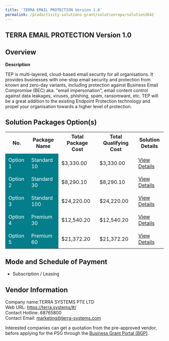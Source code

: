 ```yaml
---
title: 'TERRA EMAIL PROTECTION Version 1.0'
permalink: /productivity-solutions-grant/solutionrepo/solution3642
---
```


## TERRA EMAIL PROTECTION Version 1.0

## Overview

**Description**

TEP is multi-layered, cloud-based email security for all organisations. It provides businesses with one-stop email security and protection from known and zero-day variants, including protection against Business Email Compromise (BEC) aka. "email impersonation", email content control against data leakages, viruses, phishing, spam, ransomware, etc. TEP will be a great addition to the existing Endpoint Protection technology and propel your organisation towards a higher level of protection.

## Solution Packages Option(s)

<table>
<tr>
<th><b>No.</b></th>
<th><b>Package Name</b></th>
<th><b>Total Package Cost</b></th>
<th><b>Total Qualifying Cost</b></th>
<th><b>Solution Details</b></th>
</tr>
<tr>
<td style='padding: 10px; background-color: #037E8A; color: #FFFFFF;'>Option 1</td>
<td style='padding: 10px; background-color: #037E8A; color: #FFFFFF;'>Standard 10</td>
<td style='padding: 10px;'>$3,330.00</td>
<td style='padding: 10px;'>$3,330.00</td>
<td style='padding: 10px;'><a href='/images/psg/Terra_Desensitised_Annex_3_Part_1.pdf' target='_blank'>View Details</a></td>
</tr>
<tr>
<td style='padding: 10px; background-color: #037E8A; color: #FFFFFF;'>Option 2</td>
<td style='padding: 10px; background-color: #037E8A; color: #FFFFFF;'>Standard 30</td>
<td style='padding: 10px;'>$8,290.10</td>
<td style='padding: 10px;'>$8,290.10</td>
<td style='padding: 10px;'><a href='/images/psg/Terra_Desensitised_Annex_3_Part_2.pdf' target='_blank'>View Details</a></td>
</tr>
<tr>
<td style='padding: 10px; background-color: #037E8A; color: #FFFFFF;'>Option 3</td>
<td style='padding: 10px; background-color: #037E8A; color: #FFFFFF;'>Standard 100</td>
<td style='padding: 10px;'>$24,220.00</td>
<td style='padding: 10px;'>$24,220.00</td>
<td style='padding: 10px;'><a href='/images/psg/Terra_Desensitised_Annex_3_Part_3.pdf' target='_blank'>View Details</a></td>
</tr>
<tr>
<td style='padding: 10px; background-color: #037E8A; color: #FFFFFF;'>Option 4</td>
<td style='padding: 10px; background-color: #037E8A; color: #FFFFFF;'>Premium 30</td>
<td style='padding: 10px;'>$12,540.20</td>
<td style='padding: 10px;'>$12,540.20</td>
<td style='padding: 10px;'><a href='/images/psg/Terra_Desensitised_Annex_3_Part_4.pdf' target='_blank'>View Details</a></td>
</tr>
<tr>
<td style='padding: 10px; background-color: #037E8A; color: #FFFFFF;'>Option 5</td>
<td style='padding: 10px; background-color: #037E8A; color: #FFFFFF;'>Premium 60</td>
<td style='padding: 10px;'>$21,372.20</td>
<td style='padding: 10px;'>$21,372.20</td>
<td style='padding: 10px;'><a href='/images/psg/Terra_Desensitised_Annex_3_Part_5.pdf' target='_blank'>View Details</a></td>
</tr>
</table>

## Mode and Schedule of Payment

 - Subscription / Leasing

## Vendor Information

 Company name:TERRA SYSTEMS PTE LTD<br>Web URL: https://terra.systems/#/ <br>Contact Hotline: 68765800 <br>Contact Email: marketing@terra-systems.com 

Interested companies can get a quotation from the pre-approved vendor, before applying for the PSG through the <a href='https://www.businessgrants.gov.sg/' target='_blank' rel='noopener'>Business Grant Portal (BGP)</a>.

<script src="/jquery/resize-tables.js"></script>
